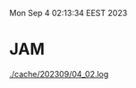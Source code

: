 Mon Sep  4 02:13:34 EEST 2023
# JAM
<a href='./cache/202309/04_02.log'>./cache/202309/04_02.log</a>
